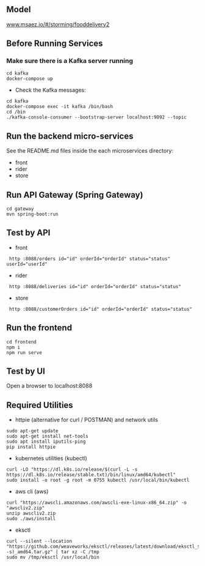 # 

## Model
www.msaez.io/#/storming/fooddelivery2

## Before Running Services
### Make sure there is a Kafka server running
```
cd kafka
docker-compose up
```
- Check the Kafka messages:
```
cd kafka
docker-compose exec -it kafka /bin/bash
cd /bin
./kafka-console-consumer --bootstrap-server localhost:9092 --topic
```

## Run the backend micro-services
See the README.md files inside the each microservices directory:

- front
- rider
- store


## Run API Gateway (Spring Gateway)
```
cd gateway
mvn spring-boot:run
```

## Test by API
- front
```
 http :8088/orders id="id" orderId="orderId" status="status" userId="userId" 
```
- rider
```
 http :8088/deliveries id="id" orderId="orderId" status="status" 
```
- store
```
 http :8088/customerOrders id="id" orderId="orderId" status="status" 
```


## Run the frontend
```
cd frontend
npm i
npm run serve
```

## Test by UI
Open a browser to localhost:8088

## Required Utilities

- httpie (alternative for curl / POSTMAN) and network utils
```
sudo apt-get update
sudo apt-get install net-tools
sudo apt install iputils-ping
pip install httpie
```

- kubernetes utilities (kubectl)
```
curl -LO "https://dl.k8s.io/release/$(curl -L -s https://dl.k8s.io/release/stable.txt)/bin/linux/amd64/kubectl"
sudo install -o root -g root -m 0755 kubectl /usr/local/bin/kubectl
```

- aws cli (aws)
```
curl "https://awscli.amazonaws.com/awscli-exe-linux-x86_64.zip" -o "awscliv2.zip"
unzip awscliv2.zip
sudo ./aws/install
```

- eksctl 
```
curl --silent --location "https://github.com/weaveworks/eksctl/releases/latest/download/eksctl_$(uname -s)_amd64.tar.gz" | tar xz -C /tmp
sudo mv /tmp/eksctl /usr/local/bin
```

